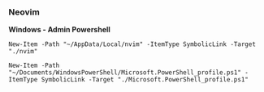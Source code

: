 ### Neovim

**Windows - Admin Powershell**
```
New-Item -Path "~/AppData/Local/nvim" -ItemType SymbolicLink -Target "./nvim"
```

```
New-Item -Path "~/Documents/WindowsPowerShell/Microsoft.PowerShell_profile.ps1" -ItemType SymbolicLink -Target "./Microsoft.PowerShell_profile.ps1"
```